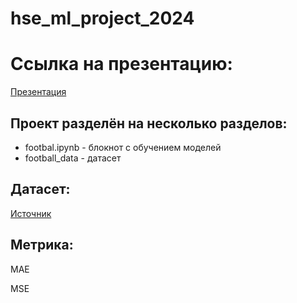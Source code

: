 # hse_ml_project_2024

# Ссылка на презентацию:

[Презентация]()


## Проект разделён на несколько разделов:

- footbal.ipynb - блокнот с обучением моделей
- football_data - датасет

## Датасет:

[Источник](https://www.kaggle.com/datasets/davidcariboo/player-scores)

## Метрика:

MAE

MSE


